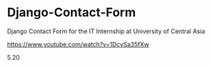 # Django-Contact-Form
Django Contact Form for the IT Internship at University of Central Asia





https://www.youtube.com/watch?v=1DcySa35fXw

5.20